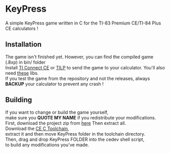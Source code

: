 # KeyPress
 A simple KeyPress game written in C for the TI-83 Premium CE/TI-84 Plus CE calculators !
## Installation
The game isn't finished yet. However, you can find the compiled game (.8xp) in bin/ folder  
Install [TI Connect CE](https://education.ti.com/en/software/details/en/CA9C74CAD02440A69FDC7189D7E1B6C2/swticonnectcesoftware) or [TILP](https://sourceforge.net/projects/tilp/files/latest/download) to send the game to your calculator. You'll also need [these](tiny.cc/clibs) libs.  
If you test the game from the repository and not the releases, always **BACKUP** your calculator to prevent any crash !
## Building
If you want to change or build the game yourself,  
make sure you **QUOTE MY NAME** if you redistribute your modifications.  
First, download the project zip from [here](https://github.com/SiniKraft/KeyPress/archive/refs/heads/main.zip)
Then extract all.  
Download the [CE C Toolchain](https://github.com/CE-Programming/toolchain/releases),  
extract it and then move KeyPress folder in the toolchain directory.  
Then, drag and drop KeyPress FOLDER into the cedev shell script,  
to build any modifications you've made.